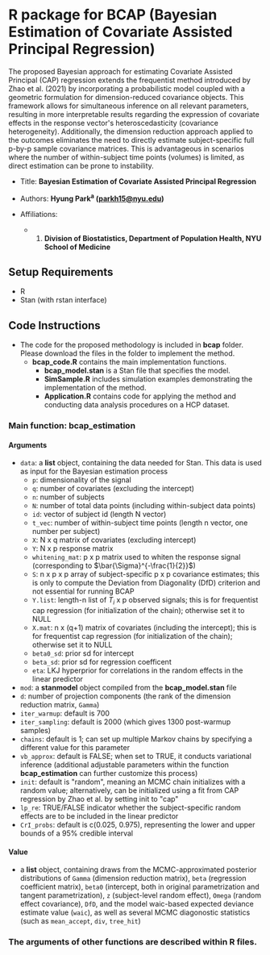 # R package for BCAP (Bayesian Estimation of Covariate Assisted Principal Regression)

The proposed Bayesian approach for estimating Covariate Assisted Principal (CAP) regression extends the frequentist method introduced by Zhao et al. (2021) by incorporating a probabilistic model coupled with a geometric formulation for dimension-reduced covariance objects. This framework allows for simultaneous inference on all relevant parameters, resulting in more interpretable results regarding the expression of covariate effects in the response vector's heteroscedasticity (covariance heterogeneity). Additionally, the dimension reduction approach applied to the outcomes eliminates the need to directly estimate subject-specific full p-by-p sample covariance matrices. This is advantageous in scenarios where the number of within-subject time points (volumes) is limited, as direct estimation can be prone to instability.


- Title: **Bayesian Estimation of Covariate Assisted Principal Regression**

- Authors: **Hyung Park<sup>a</sup> (parkh15@nyu.edu)**

- Affiliations:
   + 1. **Division of Biostatistics, Department of Population Health, NYU School of Medicine** 
  



## Setup Requirements
- R
- Stan (with rstan interface)


## Code Instructions

- The code for the proposed methodology is included in **bcap** folder. Please download the files in the folder to implement the method.
  + **bcap_code.R** contains the main implementation functions.
     + **bcap_model.stan** is a Stan file that specifies the model.
     + **SimSample.R** includes simulation examples demonstrating the implementation of the method.
     + **Application.R** contains code for applying the method and conducting data analysis procedures on a HCP dataset. 

### Main function: bcap_estimation
#### Arguments
+ `data`:  a **list** object, containing the data needed for Stan. This data is used as input for the Bayesian estimation process
   + `p`: dimensionality of the signal  
   + `q`: number of covariates (excluding the intercept)
   + `n`: number of subjects 
   + `N`: number of total data points (including within-subject data points)
   + `id`: vector of subject id (length N vector)
   + `t_vec`: number of within-subject time points (length n vector, one number per subject)
   + `X`: N x q matrix of covariates (excluding intercept)
   + `Y`: N x p response matrix 
   + `whitening_mat`: p x p matrix used to whiten the response signal (corresponding to $\bar{\Sigma}^{-\frac{1}{2}}$)
   + `S`: n x p x p array of subject-specific p x p covariance estimates; this is only to compute the Deviation from Diagonality (DfD) criterion and not essential for running BCAP 
   + `Y.list`: length-n list of $T_i$ x p observed signals; this is for frequentist cap regression (for initialization of the chain); otherwise set it to NULL
   + `X.mat`: n x (q+1) matrix of covariates (including the intercept); this is for frequentist cap regression (for initialization of the chain); otherwise set it to NULL
   + `beta0_sd`: prior sd for intercept
   + `beta_sd`: prior sd for regression coefficent
   + `eta`:  LKJ hyperprior for correlations in the random effects in the linear predictor
+ `mod`:  a **stanmodel** object compiled from the **bcap_model.stan** file
+ `d`: number of projection components (the rank of the dimension reduction matrix, `Gamma`)
+ `iter_warmup`: default is 700
+ `iter_sampling`: default is 2000 (which gives 1300 post-warmup samples)
+ `chains`: default is 1; can set up multiple Markov chains by specifying a different value for this parameter
+ `vb_approx`: default is FALSE; when set to TRUE, it conducts variational inference (additional adjustable parameters within the function **bcap_estimation** can further customize this process)
+ `init`: default is "random", meaning an MCMC chain initializes with a random value; alternatively, can be initialized using a fit from CAP regression by Zhao et al. by setting init to "cap"
+ `lp_re`: TRUE/FALSE indicator whether the subject-specific random effects are to be included in the linear predictor
+ `CrI_probs`: default is c(0.025, 0.975), representing the lower and upper bounds of a 95% credible interval
  
#### Value
+ a **list** object, containing draws from the MCMC-approximated posterior distributions of ``Gamma`` (dimension reduction matrix), ``beta`` (regression coefficient matrix), ``beta0`` (intercept, both in original parametrization and tangent parametrization), ``z`` (subject-level random effect), ``Omega`` (random effect covariance), ``DfD``, and the model waic-based expected deviance estimate value (``waic``), as well as several MCMC diagonostic statistics (such as ``mean_accept``, ``div``, ``tree_hit``) 

### The arguments of other functions are described within R files.

 

